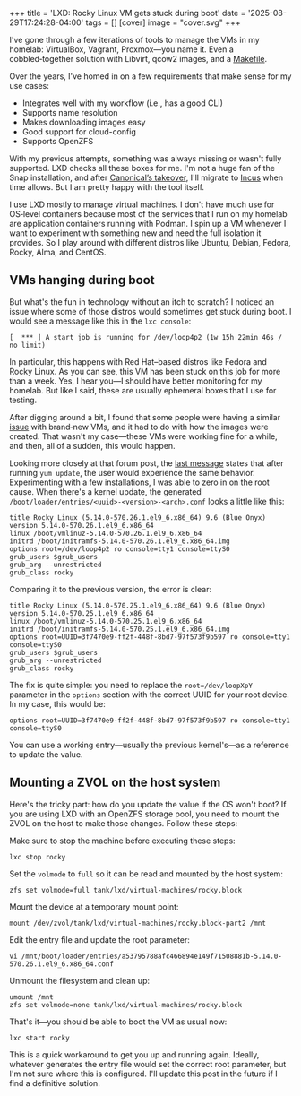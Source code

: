 +++
title = 'LXD: Rocky Linux VM gets stuck during boot'
date = '2025-08-29T17:24:28-04:00'
tags = []
[cover]
image = "cover.svg"
+++

I've gone through a few iterations of tools to manage the VMs in my homelab:
VirtualBox, Vagrant, Proxmox—you name it. Even a cobbled‑together solution with
Libvirt, qcow2 images, and a
[Makefile](https://github.com/fabiojmendes/shell-goodies/blob/master/libvirt/config/Makefile).

Over the years, I've homed in on a few requirements that make sense for my use
cases:

- Integrates well with my workflow (i.e., has a good CLI)
- Supports name resolution
- Makes downloading images easy
- Good support for cloud-config
- Supports OpenZFS

With my previous attempts, something was always missing or wasn't fully
supported. LXD checks all these boxes for me. I'm not a huge fan of the Snap
installation, and after
[Canonical’s takeover](https://linuxcontainers.org/lxd/), I'll migrate to
[Incus](https://linuxcontainers.org/incus/) when time allows. But I am pretty
happy with the tool itself.

I use LXD mostly to manage virtual machines. I don't have much use for OS‑level
containers because most of the services that I run on my homelab are application
containers running with Podman. I spin up a VM whenever I want to experiment
with something new and need the full isolation it provides. So I play around
with different distros like Ubuntu, Debian, Fedora, Rocky, Alma, and CentOS.

## VMs hanging during boot

But what's the fun in technology without an itch to scratch? I noticed an issue
where some of those distros would sometimes get stuck during boot. I would see a
message like this in the `lxc console`:

```text
[  *** ] A start job is running for /dev/loop4p2 (1w 15h 22min 46s / no limit)
```

In particular, this happens with Red Hat–based distros like Fedora and Rocky
Linux. As you can see, this VM has been stuck on this job for more than a week.
Yes, I hear you—I should have better monitoring for my homelab. But like I said,
these are usually ephemeral boxes that I use for testing.

After digging around a bit, I found that some people were having a similar
[issue](https://discuss.linuxcontainers.org/t/couldnt-boot-up-rocky-linux-9-vm/17185)
with brand‑new VMs, and it had to do with how the images were created. That
wasn't my case—these VMs were working fine for a while, and then, all of a
sudden, this would happen.

Looking more closely at that forum post, the
[last message](https://discuss.linuxcontainers.org/t/couldnt-boot-up-rocky-linux-9-vm/17185/24)
states that after running `yum update`, the user would experience the same
behavior. Experimenting with a few installations, I was able to zero in on the
root cause. When there's a kernel update, the generated
`/boot/loader/entries/<uuid>-<version>-<arch>.conf` looks a little like this:

```text {hl_lines=[5]}
title Rocky Linux (5.14.0-570.26.1.el9_6.x86_64) 9.6 (Blue Onyx)
version 5.14.0-570.26.1.el9_6.x86_64
linux /boot/vmlinuz-5.14.0-570.26.1.el9_6.x86_64
initrd /boot/initramfs-5.14.0-570.26.1.el9_6.x86_64.img
options root=/dev/loop4p2 ro console=tty1 console=ttyS0
grub_users $grub_users
grub_arg --unrestricted
grub_class rocky
```

Comparing it to the previous version, the error is clear:

```text {hl_lines=[5]}
title Rocky Linux (5.14.0-570.25.1.el9_6.x86_64) 9.6 (Blue Onyx)
version 5.14.0-570.25.1.el9_6.x86_64
linux /boot/vmlinuz-5.14.0-570.25.1.el9_6.x86_64
initrd /boot/initramfs-5.14.0-570.25.1.el9_6.x86_64.img
options root=UUID=3f7470e9-ff2f-448f-8bd7-97f573f9b597 ro console=tty1 console=ttyS0
grub_users $grub_users
grub_arg --unrestricted
grub_class rocky
```

The fix is quite simple: you need to replace the `root=/dev/loopXpY` parameter
in the `options` section with the correct UUID for your root device. In my case,
this would be:

```text
options root=UUID=3f7470e9-ff2f-448f-8bd7-97f573f9b597 ro console=tty1 console=ttyS0
```

You can use a working entry—usually the previous kernel's—as a reference to
update the value.

## Mounting a ZVOL on the host system

Here's the tricky part: how do you update the value if the OS won't boot? If you
are using LXD with an OpenZFS storage pool, you need to mount the ZVOL on the
host to make those changes. Follow these steps:

Make sure to stop the machine before executing these steps:

```shell
lxc stop rocky
```

Set the `volmode` to `full` so it can be read and mounted by the host system:

```shell
zfs set volmode=full tank/lxd/virtual-machines/rocky.block
```

Mount the device at a temporary mount point:

```shell
mount /dev/zvol/tank/lxd/virtual-machines/rocky.block-part2 /mnt
```

Edit the entry file and update the root parameter:

```shell
vi /mnt/boot/loader/entries/a53795788afc466894e149f71508881b-5.14.0-570.26.1.el9_6.x86_64.conf
```

Unmount the filesystem and clean up:

```shell
umount /mnt
zfs set volmode=none tank/lxd/virtual-machines/rocky.block
```

That's it—you should be able to boot the VM as usual now:

```shell
lxc start rocky
```

This is a quick workaround to get you up and running again. Ideally, whatever
generates the entry file would set the correct root parameter, but I'm not sure
where this is configured. I'll update this post in the future if I find a
definitive solution.
